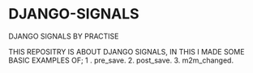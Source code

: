 # DJANGO-SIGNALS
DJANGO SIGNALS BY PRACTISE

THIS REPOSITRY IS ABOUT DJANGO SIGNALS, IN THIS I MADE SOME BASIC EXAMPLES OF;
1 . pre_save.
2. post_save.
3. m2m_changed.
